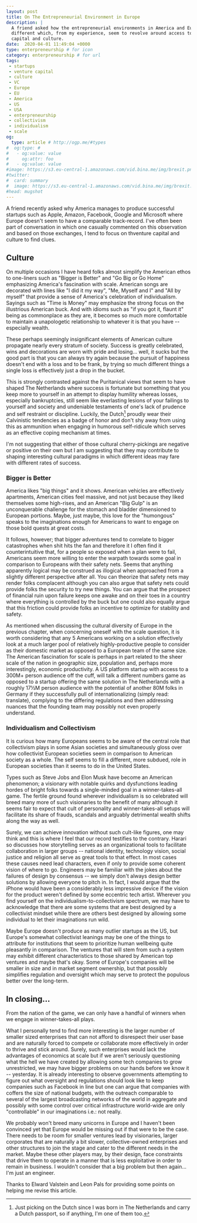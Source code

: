 ```yaml
---
layout: post
title: On The Entrepreneurial Environment in Europe
description: |
  A friend asked how the entrepreneurial environments in America and Europe are
  different which, from my experience, seem to revolve around access to venture
  capital and culture.
date:  2020-04-01 11:49:04 +0000
type: enterpreneurship # for icon
category: enterpreneurship # for url
tags:
 - startups
 - venture capital
 - culture
 - VC
 - Europe
 - EU
 - America
 - US
 - USA
 - enterpreneurship
 - collectivism
 - individualism
 - scale
og:
  type: article # http://ogp.me/#types
#  og:type: # 
#   - og:value: value
#     og:attr: foo
#   - og:value: value
#image: https://s3.eu-central-1.amazonaws.com/vid.bina.me/img/brexit.png
#twitter:
#  card: summary
#  image: https://s3.eu-central-1.amazonaws.com/vid.bina.me/img/brexit.png
#head: mugshot
---
```

<!-- Eli would remove the entire reference to the writing exercise. Reduce this
or move towards the end. -->
<!-- TODO: Shorten -->
A friend recently asked why America manages to produce successful startups such
as Apple, Amazon, Facebook, Google and Microsoft where Europe doesn't seem to
have a comparable track-record. I've often been part of conversation in which
one casually commented on this observation and based on those exchanges, I tend
to focus on thventure capital and culture to find clues.

<!--
A friend and I have recently picked up the writing exercise of posing each
other questions to use as the basis of a series of posts. The question for this
post was formulated in Dutch[^question] which I'll roughly translate into the
following snippet hoping that Elward, the sender, will be graceful enough to
forgive me where I inadvertently lose any of his focal points in translation:

> We have observed that Europe has not proved as successful as the United
> States in producing the dominant tech companies. Amazon, Apple, Facebook,
> Google and Microsoft are all American firms. Considering your experience in
> the startup scene in The Netherlands and Germany as well as the international
> startup scene beyond that, what would you attribute this phenomenon to. Which
> factors contribute to America's dominant position in startups and what are
> the differences between the startup ecosystems that allow for America to
> perform this exceptionally.

[^question]: Het ondernemers klimaat in Europa: We hebben gezien dat Europa niet zo succesvol is geweest als America in het produceren van de grote technologische bedrijven van de afgelopen decenia.  Kijk bijvoorbeeld naar Google, Apple, Amazon, Facebook, Microsoft dat zijn allemaal Americaanse bedrijven. Jij hebt zowel in Nederland als Duitsland de start-up wereld van dichtbij meegemaakt en je hebt ook ervaring met de international start-up wereld. Wat zou jij zeggen dat 1 van de grote oorzaken is die hieraan ten grondslag ligt. Welke andere dingen liggen hieraan ten grondslag. Is er een groot verschil in het ondernemers klimaat van Nederland en Duitsland m.b.t. het bovenstaande?  
-->

<!-- Eli says stop the downselling -->
<!-- Eli: don't focus on too many points. Choose a focal point. -->
<!--
Mind you, I'm not an anthropologist, economist, historian, psychologist or
sociologist but merely an engineer with many opinions about topics I don't
possess sufficient depth in even though I am constantly reading into these
topics to "wisen up".  It is therefore important to note that my musings
represent opinions derived from anecdotes and whatever historical record I
happen to be aware of, both of which will likely lead me down the path to a
number of flawed conclusions but you may find a few points, at the very least
an engineer's perspective, that may be reasonably sensible to entertain :wink:.

:warning: For simplicity's sake, I'll start each section of with a few focal
points which I'll dive into in the subsections of each chapter assuming that
you will feel free to skip to chapters based on your interest. :wink:
-->

## Culture

<!-- Eli liked the culture discussion -->
On multiple occasions I have heard folks almost simplify the American ethos to
one-liners such as "Bigger is Better" and "Go Big or Go Home" emphasizing
America's fascination with scale. American songs are decorated with lines like
"I did it my way", "Me, Myself and I" and "All by myself" that provide a sense
of America's celebration of individualism. Sayings such as "Time is Money" may
emphasize the strong focus on the illustrious American buck. And with idioms
such as "if you got it, flaunt it" being as commonplace as they are, it becomes
so much more comfortable to maintain a unapologetic relationship to whatever it
is that you have -- especially wealth.

These perhaps seemingly insignificant elements of American culture propagate
nearly every stratum of society. Success is greatly celebrated, wins and
decorations are worn with pride and losing... well, it sucks but the good part
is that you can always try again because the pursuit of happiness doesn't end
with a loss and to be frank, by trying so much different things a single loss
is effectively just a drop in the bucket.

This is strongly contrasted against the Puritanical views that seem to have
shaped The Netherlands where success is fortunate but something that you keep
more to yourself in an attempt to display humility whereas losses, especially
bankruptcies, still seem like everlasting lesions of your failings to yourself
and society and undeniable testaments of one's lack of prudence and self
restraint or discipline. Luckily, the Dutch[^dutch] proudly wear their
Calvinistic tendencies as a badge of honor and don't shy away from using this
as ammunition when engaging in humorous self-ridicule which serves as an
effective coping mechanism at times.

I'm not suggesting that either of those cultural cherry-pickings are negative
or positive on their own but I am suggesting that they may contribute to
shaping interesting cultural paradigms in which different ideas may fare
with different rates of success.

[^dutch]: Just picking on the Dutch since I was born in The Netherlands and carry a Dutch passport, so if anything, I'm one of them too.


### Bigger is Better

America likes "big things" and it shows. American vehicles are effectively
apartments, American cities feel massive, and not just because they liked
themselves some high-rises, and an American "Big Gulp" is an unconquerable
challenge for the stomach and bladder dimensioned to European portions. Maybe,
just maybe, this love for the "humongous" speaks to the imaginations enough for
Americans to want to engage on those bold quests at great costs.

It follows, however; that bigger adventures tend to correlate to bigger
catastrophes when shit hits the fan and therefore it I often find it
counterintuitive that, for a people so exposed when a plan were to fail,
Americans seem more willing to enter the warpath towards some goal in
comparison to Europeans with their safety nets. Seems that anything apparently
logical may be construed as illogical when approached from a slightly different
perspective after all. You can theorize that safety nets may render folks
complacent although you can also argue that safety nets could provide folks the
security to try new things. You can argue that the prospect of financial ruin
upon failure keeps one awake and on their toes in a country where everything is
controlled by the buck but one could also equally argue that this friction
could provide folks an incentive to optimize for stability and safety.

As mentioned when discussing the cultural diversity of Europe in the previous
chapter, when concerning oneself with the scale question, it is worth
considering that any 5 Americans working on a solution effectively look at a
much larger pool of relatively highly-productive people to consider as their
domestic market as opposed to a European team of the same size. The American
fascination for scale is perhaps in part related to the sheer scale of the
nation in geographic size, population and, perhaps more interestingly, economic
productivity. A US platform startup with access to a 300M+ person audience off
the cuff, will talk a different numbers game as opposed to a startup offering
the same solution in The Netherlands with a roughly 17½M person audience with
the potential of another 80M folks in Germany if they successfully pull of
internationalizing (simply read: translate), complying to the differing
regulations and then addressing nuances that the founding team may possibly not
even properly understand.


### Individualism and Collectivism

It is curious how many Europeans seems to be aware of the central role that
collectivism plays in some Asian societies and simultaneously gloss over how
collectivist European societies seem in comparison to American society as a
whole. The self seems to fill a different, more subdued, role in European
societies than it seems to do in the United States.

Types such as Steve Jobs and Elon Musk have become an American phenomenon; a
visionary with notable quirks and dysfunctions leading hordes of bright folks
towards a single-minded goal in a winner-takes-all game. The fertile ground
found wherever individualism is so celebrated will breed many more of such
visionaries to the benefit of many although it seems fair to expect that cult
of personality and winner-takes-all setups will facilitate its share of frauds,
scandals and arguably detrimental wealth shifts along the way as well.

<!-- Eli liked the part of the engineers -->
Surely, we can achieve innovation without such cult-like figures, one may think
and this is where I feel that our record testifies to the contrary. Harari so
discusses how storytelling serves as an organizational tools to facilitate
collaboration in larger groups -- national identity, technology vision, social
justice and religion all serve as great tools to that effect. In most cases
these causes need lead characters, even if only to provide some coherent vision
of where to go. Engineers may be familiar with the jokes about the failures of
design by consensus -- we simply don't always design better solutions by
allowing everyone to pitch in. In fact, I would argue that the iPhone would
have been a considerably less impressive device if the vision for the product
weren't defined by some eccentric tech artist. Wherever you find yourself on
the individualism-to-collectivism spectrum, we may have to acknowledge that
there are some systems that are best designed by a collectivist mindset while
there are others best designed by allowing some individual to let their
imaginations run wild.

Maybe Europe doesn't produce as many outlier startups as the US, but Europe's
somewhat collectivist leanings may be one of the things to attribute for
institutions that seem to prioritize human wellbeing quite pleasantly in
comparison. The ventures that will stem from such a system may exhibit
different characteristics to those shared by American top ventures and maybe
that's okay. Some of Europe's companies will be smaller in size and in market
segment ownership, but that possibly simplifies regulation and oversight which
may serve to protect the populous better over the long-term.

<!-- address cooperation, as per Leon's feedback -->

<!--
There seem to be
things that demand
smaller groups or single-mindedness to thrive.

Deification of "self-made"-ness is another aspect that nicely ties into the
individualism point that becomes difficult to overlook. Perhaps, Europe's
different relationship with immigration may play a part here. Meanwhile in
America, everyone has started from the bottom of some barrel in order to
complete the rite of passage to becoming a self-made individual. How many
stories about immigrants to the land of opportunity must one still hear that
include some line to the effect of having but a dollar to one's name or even
better, a sum denominated in pennies to emphasize how low one set off at the
start of their journey?  Even America's current President, who has thus far
never really known poor or middle-class circumstances, has more or less made
the "started from the bottom" claim when emphasizing how "small" that loan from
his father was.

Tech startups as we currently known them are fast, innovative and agile enough
to swiftly dominate large swathes or their market segments. A celebration of
individualism

### Winner takes all

The acceptance of losses as a part of growth is a concept that Europe is
starting to catch on to but one that America seems to have mastered over the
years. Failing your company to the point of bankruptcy will still produce a
battle scar that Europe will not allow you to forget too easily, but at least
we're starting to understand that one does not get the gains from exploration
without accepting that it requires some folks heading into wrong directions and
subsequently failing. Just make sure you have enough folks heading into vastly
different directions to maximize your chances of striking the proverbial gold
or oil.
-->

## In closing...

<!-- Eli: shorter sentences. Hard to digest -->
From the nation of the game, we can only have a handful of winners when we
engage in winner-takes-all plays.
<!-- Arguably the wealth generated by such winners seems to do little towards
resolving the increasing wealth disparity problem. -->

<!-- Eli: Characterized as cardinal sin as new information is introduced -->
What I personally tend to find more interesting is the larger number of smaller
sized enterprises that can not afford to disrespect their user base and are
naturally forced to compete or collaborate more effectively in order to thrive
and stick around. Surely, such enterprises would lack the advantages of
economics at scale but if we aren't seriously questioning what the hell we have
created by allowing some tech companies to grow unrestricted, we may have
bigger problems on our hands before we know it -- yesterday. It is already
interesting to observe governments attempting to figure out what oversight and
regulations should look like to keep companies such as Facebook in line but one
can argue that companies with coffers the size of national budgets, with the
outreach comparable to several of the largest broadcasting networks of the
world in aggregate and possibly with some control over critical infrastructure
world-wide are only "controllable" in our imaginations i.e.: not really.

<!--
Winner-take-all schemes are conducive to monopoly creation which provides a
central point of attack for exploitation. Furthermore, they are simply too
complex for individuals to effectively reason about let alone regulate. From an
evolutionary perspective, we should perhaps go back to focussing on diversity
by sending different parties into vastly different directions in order to find
more innovative solutions to our problems.
-->

We probably won't breed many unicorns in Europe and I haven't been convinced
yet that Europe would be missing out if that were to be the case. There needs
to be room for smaller ventures lead by visionaries, larger corporates that are
naturally a bit slower, collective-owned enterprises and other structures to
join the stage and cater to the different needs in the market. Maybe these
other players may, by their design, face constraints that drive them to operate
in a manner that is less exploitative in order to remain in business. I
wouldn't consider that a big problem but then again... I'm just an engineer.

<!--
### 

I served a startup around the beginning of 2018 which brought me to the valley
and New York on several occasions. My impression of the organization was that
it was tremendously disorganised and I mean disorganized to the extent that
most of my fellow European founders would consider it a matter of gross
negligence. Plans shifted by the minute, communications were often unclear, the
chain of command was apparently defective or crucial links were missing and
everything just felt as if it existed in a state of utmost entropy at all
times. The sharing of my observation was generally received with a "well you
don't quite get it, this is how we roll in the US" or some variation thereof.
-->

<div class="element note">
Thanks to Elward Valstein and Leon Pals for providing some points on helping me
revise this article.
</div>
